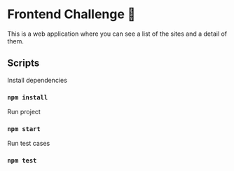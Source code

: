 # Frontend Challenge 👋

This is a web application where you can see a list of the sites and a detail of them.

## Scripts

Install dependencies
### `npm install`

Run project
### `npm start`

Run test cases
### `npm test`
